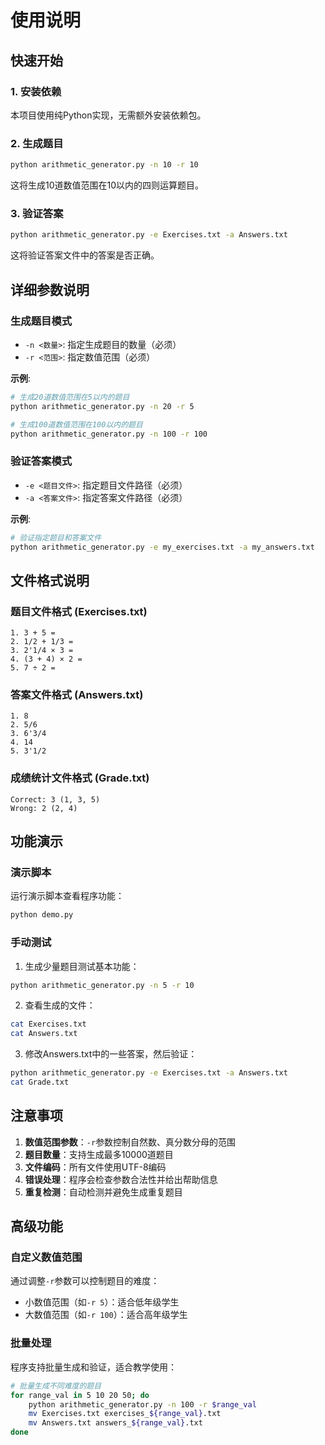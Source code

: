 # 使用说明

## 快速开始

### 1. 安装依赖
本项目使用纯Python实现，无需额外安装依赖包。

### 2. 生成题目
```bash
python arithmetic_generator.py -n 10 -r 10
```
这将生成10道数值范围在10以内的四则运算题目。

### 3. 验证答案
```bash
python arithmetic_generator.py -e Exercises.txt -a Answers.txt
```
这将验证答案文件中的答案是否正确。

## 详细参数说明

### 生成题目模式
- `-n <数量>`: 指定生成题目的数量（必须）
- `-r <范围>`: 指定数值范围（必须）

**示例**:
```bash
# 生成20道数值范围在5以内的题目
python arithmetic_generator.py -n 20 -r 5

# 生成100道数值范围在100以内的题目
python arithmetic_generator.py -n 100 -r 100
```

### 验证答案模式
- `-e <题目文件>`: 指定题目文件路径（必须）
- `-a <答案文件>`: 指定答案文件路径（必须）

**示例**:
```bash
# 验证指定题目和答案文件
python arithmetic_generator.py -e my_exercises.txt -a my_answers.txt
```

## 文件格式说明

### 题目文件格式 (Exercises.txt)
```
1. 3 + 5 =
2. 1/2 + 1/3 =
3. 2'1/4 × 3 =
4. (3 + 4) × 2 =
5. 7 ÷ 2 =
```

### 答案文件格式 (Answers.txt)
```
1. 8
2. 5/6
3. 6'3/4
4. 14
5. 3'1/2
```

### 成绩统计文件格式 (Grade.txt)
```
Correct: 3 (1, 3, 5)
Wrong: 2 (2, 4)
```

## 功能演示

### 演示脚本
运行演示脚本查看程序功能：
```bash
python demo.py
```

### 手动测试
1. 生成少量题目测试基本功能：
```bash
python arithmetic_generator.py -n 5 -r 10
```

2. 查看生成的文件：
```bash
cat Exercises.txt
cat Answers.txt
```

3. 修改Answers.txt中的一些答案，然后验证：
```bash
python arithmetic_generator.py -e Exercises.txt -a Answers.txt
cat Grade.txt
```

## 注意事项

1. **数值范围参数**：`-r`参数控制自然数、真分数分母的范围
2. **题目数量**：支持生成最多10000道题目
3. **文件编码**：所有文件使用UTF-8编码
4. **错误处理**：程序会检查参数合法性并给出帮助信息
5. **重复检测**：自动检测并避免生成重复题目

## 高级功能

### 自定义数值范围
通过调整`-r`参数可以控制题目的难度：
- 小数值范围（如`-r 5`）：适合低年级学生
- 大数值范围（如`-r 100`）：适合高年级学生

### 批量处理
程序支持批量生成和验证，适合教学使用：
```bash
# 批量生成不同难度的题目
for range_val in 5 10 20 50; do
    python arithmetic_generator.py -n 100 -r $range_val
    mv Exercises.txt exercises_${range_val}.txt
    mv Answers.txt answers_${range_val}.txt
done
```